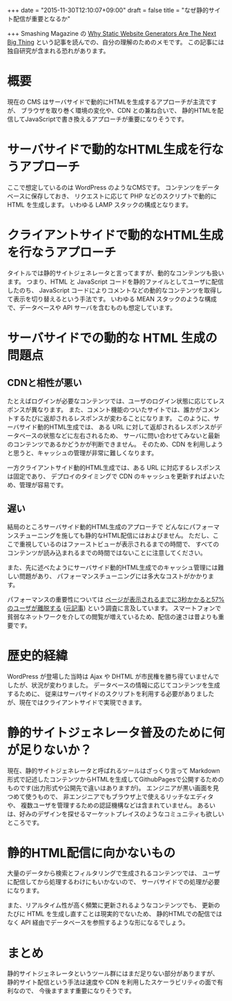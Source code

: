 +++
date = "2015-11-30T12:10:07+09:00"
draft = false
title = "なぜ静的サイト配信が重要となるか"

+++
Smashing Magazine の
[Why Static Website Generators Are The Next Big Thing](http://www.smashingmagazine.com/2015/11/modern-static-website-generators-next-big-thing/)
という記事を読んでの、自分の理解のためのメモです。
この記事には独自研究が含まれる恐れがあります。

# 概要

現在の CMS はサーバサイドで動的にHTMLを生成するアプローチが主流ですが、
ブラウザを取り巻く環境の変化や、CDN との兼ね合いで、
静的HTMLを配信してJavaScriptで書き換えるアプローチが重要になりそうです。

# サーバサイドで動的なHTML生成を行なうアプローチ

ここで想定しているのは WordPress のようなCMSです。
コンテンツをデータベースに保存しておき、
リクエストに応じて PHP などのスクリプトで動的に HTML を生成します。
いわゆる LAMP スタックの構成となります。

# クライアントサイドで動的なHTML生成を行なうアプローチ

タイトルでは静的サイトジェネレータと言ってますが、動的なコンテンツも扱います。
つまり、HTML と JavaScript コードを静的ファイルとしてユーザに配信したのち、
JavaScript コードによりコメントなどの動的なコンテンツを取得して表示を切り替えるという手法です。
いわゆる MEAN スタックのような構成で、データベースや API サーバを含むものも想定しています。

# サーバサイドでの動的な HTML 生成の問題点

## CDNと相性が悪い

たとえばログインが必要なコンテンツでは、ユーザのログイン状態に応じてレスポンスが異なります。
また、コメント機能のついたサイトでは、誰かがコメントするたびに返却されるレスポンスが変わることになります。
このように、サーバサイド動的HTML生成では、
ある URL に対して返却されるレスポンスがデータベースの状態などに左右されるため、
サーバに問い合わせてみないと最新のコンテンツであるかどうかが判断できません。
そのため、CDN を利用しようと思うと、キャッシュの管理が非常に難しくなります。

一方クライアントサイド動的HTML生成では、ある URL に対応するレスポンスは固定であり、
デプロイのタイミングで CDN のキャッシュを更新すればよいため、管理が容易です。

## 遅い

結局のところサーバサイド動的HTML生成のアプローチで
どんなにパフォーマンスチューニングを施しても静的なHTML配信にはおよびません。
ただし、ここで重視しているのはファーストビューが表示されるまでの時間で、
すべてのコンテンツが読み込まれるまでの時間ではないことに注意してください。

また、先に述べたようにサーバサイド動的HTML生成でのキャッシュ管理には難しい問題があり、
パフォーマンスチューニングには多大なコストがかかります。

パフォーマンスの重要性については
[ページが表示されるまでに3秒かかると57%のユーザが離脱する](http://news.mynavi.jp/news/2012/12/11/025/)
([元記事](http://blog.smartbear.com/web-performance/the-cost-of-poor-web-performance-infographic/))
という調査に言及しています。
スマートフォンで貧弱なネットワークを介しての閲覧が増えているため、配信の速さは昔よりも重要です。

# 歴史的経緯

WordPress が登場した当時は Ajax や DHTML が市民権を勝ち得ていませんでしたが、状況が変わりました。
データベースの情報に応じてコンテンツを生成するために、
従来はサーバサイドのスクリプトを利用する必要がありましたが、現在ではクライアントサイドで実現できます。

# 静的サイトジェネレータ普及のために何が足りないか？

現在、静的サイトジェネレータと呼ばれるツールはざっくり言って
Markdown 形式で記述したコンテンツからHTMLを生成してGithubPagesで公開するためのものです(出力形式や公開先で違いはありますが)。
エンジニアが黒い画面を見つめて使うもので、
非エンジニアでもブラウザ上で使えるリッチなエディタや、
複数ユーザを管理するための認証機構などは含まれていません。
あるいは、好みのデザインを探せるマーケットプレイスのようなコミュニティも欲しいところです。

# 静的HTML配信に向かないもの

大量のデータから検索とフィルタリングで生成されるコンテンツでは、
ユーザに配信してから処理するわけにもいかないので、
サーバサイドでの処理が必要になります。

また、リアルタイム性が高く頻繁に更新されるようなコンテンツでも、
更新のたびに HTML を生成し直すことは現実的でないため、
静的HTMLでの配信ではなく API 経由でデータベースを参照するような形になるでしょう。

# まとめ

静的サイトジェネレータというツール群にはまだ足りない部分がありますが、
静的サイト配信という手法は速度や CDN を利用したスケーラビリティの面で有利なので、
今後ますます重要になりそうです。


<!--
未調査ですが[Dato](http://www.leanpanda.com/blog/2015/10/13/dato-cms-static-website/)というのもあります。
スケーラビリティは期間限定のキャンペーンサイトなどで必要になります。
-->
